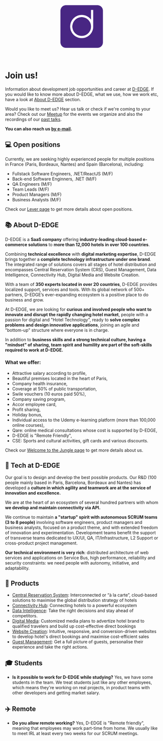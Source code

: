 <br>
<p align="center">
    <img src="d-edge.svg" alt="d-edge logo" height="140">
</p>
<br>

# Join us!

Information about development job opportunities and career at [D-EDGE](https://d-edge.com). If you would like to know more about D-EDGE, what we use, how we work etc, have a look at [About D-EDGE](#about-d-edge) section.

Would you like to meet us? Hear us talk or check if we're coming to your area? Check out our [Meetup](https://www.meetup.com/D-EDGE-tech/) for the events we organize and also the recordings of our [past talks](MEETUP.md).

**You can also reach us [by e-mail](mailto:softwarecraft@d-edge.com).**

## 💻 Open positions

Currently, we are seeking highly experienced people for multiple positions in France (Paris, Bordeaux, Nantes) and Spain (Barcelona), including:

* Fullstack Software Engineers, .NET/ReactJS (M/F)
* Back-end Software Enginners, .NET (M/F)
* QA Engineers (M/F) 
* Team Leads (M/F)
* Product Managers (M/F)
* Business Analysts (M/F)

Check our [Lever page](https://jobs.lever.co/d-edge?team=R%26D) to get more details about open positions.

## 📚 About D-EDGE

D-EDGE is a **SaaS company** offering **industry-leading cloud-based e-commerce solutions** to **more than 12,000 hotels in over 100 countries**.

Combining **technical excellence** with **digital marketing expertise**, D-EDGE brings together a **complete technology infrastructure under one brand**. The integrated range of solutions covers all stages of hotel distribution and encompasses Central Reservation System (CRS), Guest Management, Data Intelligence, Connectivity Hub, Digital Media and Website Creation.

With a team of **350 experts located in over 20 countries**, D-EDGE provides localized support, services and tools. With its global network of 500+ partners, D-EDGE’s ever-expanding ecosystem is a positive place to do business and grow.

At D-EDGE, we are looking for **curious and involved people who want to innovate and disrupt the rapidly changing hotel market**, people with a passion for digital and "Hotel Technology", ready to **solve complex problems and design innovative applications**, joining an agile and "bottom-up" structure where everyone is in charge.

In addition to **business skills and a strong technical culture, having a "mindset" of sharing, team spirit and humility are part of the soft-skills required to work at D-EDGE.**

### What we offer:

* Attractive salary according to profile,
* Beautiful premises located in the heart of Paris,
* Company health insurance,
* Coverage at 50% of public transportation,
* Swile vouchers (10 euros paid 50%),
* Company saving program,
* Accor employee card,
* Profit sharing,
* Holiday bonus,
* Individual access to the Udemy e-learning platform (more than 100,000 online courses),
* Qare: online medical consultations whose cost is supported by D-EDGE,
* D-EDGE is "Remote Friendly",
* CSE: Sports and cultural activities, gift cards and various discounts.


Check our [Welcome to the Jungle page](https://www.welcometothejungle.com/fr/companies/d-egde-hospitality-solutions/jobs) to get more details about us.

## 🧪 Tech at D-EDGE

Our goal is to design and develop the best possible products. Our R&D (100 people mainly based in Paris, Barcelona, Bordeaux and Nantes) has developed a **culture in which agility and teamwork are at the service of innovation and excellence.**

We are at the heart of an ecosystem of several hundred partners with whom **we develop and maintain connectivity via API.**

We continue to maintain **a "startup" spirit with autonomous SCRUM teams (3 to 8 people)** involving software engineers, product managers and business analysts, focused on a product theme, and with extended freedom of innovation and experimentation.
Development teams benefit the support of transverse teams dedicated to UX/UI, QA, IT/Infrastructure, L2 Support or cross-product project management.

**Our technical environment is very rich**: distributed architecture of web services and applications on Service Bus, high performance, reliability and security constraints: we need people with autonomy, initiative, and adaptability.

## 🏨 Products

* [Central Reservation System](https://www.d-edge.com/product_family/central-reservation-system/): Interconnected or “à la carte”, cloud-based solutions to maximise the global distribution strategy of hotels
* [Connectivity Hub](https://www.d-edge.com/product_family/connectivity/): Connecting hotels to a powerful ecosystem
* [Data Intelligence](https://www.d-edge.com/product_family/data-intelligence/): Take the right decisions and stay ahead of competitors.
* [Digital Media](https://www.d-edge.com/product_family/digital-media/): Customized media plans to advertize hotel brand to qualified travelers and build up cost-effective direct bookings
* [Website Creation](https://www.d-edge.com/product_family/website-creation/): Intuitive, responsive, and conversion-driven websites to develop hotel's direct bookings and maximise cost-efficient sales
* [Guest Management](https://www.d-edge.com/product_family/guest-management/): Get a full picture of guests, personalise their experience and take the right actions.

## 🎓 Students

- **Is it possible to work for D-EDGE while studying?** Yes, we have some students in the team. We treat students just like any other employees, which means they're working on real projects, in product teams with other developers and getting market salary.

## ✈️ Remote

- **Do you allow remote working?** Yes, D-EDGE is "Remote friendly", meaning that employees may work part-time from home. We usually like to meet IRL at least every two weeks for our SCRUM meetings.
